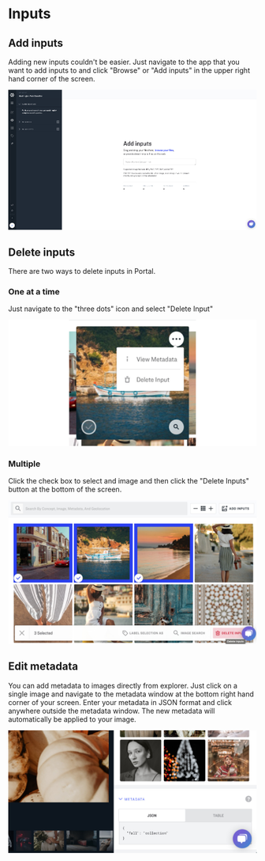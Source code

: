 # Inputs

## Add inputs

Adding new inputs couldn't be easier. Just navigate to the app that you want to add inputs to and click "Browse" or "Add inputs" in the upper right hand corner of the screen.

![](../.gitbook/assets/Add_inputs%20%282%29%20%282%29%20%282%29%20%282%29%20%283%29.jpg)

## Delete inputs

There are two ways to delete inputs in Portal.

### One at a time

Just navigate to the "three dots" icon and select "Delete Input"

![](../.gitbook/assets/delete_three_dots%20%282%29%20%282%29%20%282%29%20%282%29%20%282%29%20%282%29%20%282%29%20%282%29%20%281%29.jpg)

### Multiple

Click the check box to select and image and then click the "Delete Inputs" button at the bottom of the screen.

![](../.gitbook/assets/delete_multiple%20%282%29%20%282%29%20%282%29%20%282%29%20%282%29%20%282%29%20%282%29%20%282%29%20%282%29.jpg)

## Edit metadata

You can add metadata to images directly from explorer. Just click on a single image and navigate to the metadata window at the bottom right hand corner of your screen. Enter your metadata in JSON format and click anywhere outside the metadata window. The new metadata will automatically be applied to your image.

![](../.gitbook/assets/fall_collection%20%282%29%20%282%29%20%282%29%20%282%29%20%282%29%20%282%29%20%282%29%20%282%29%20%282%29.jpg)

